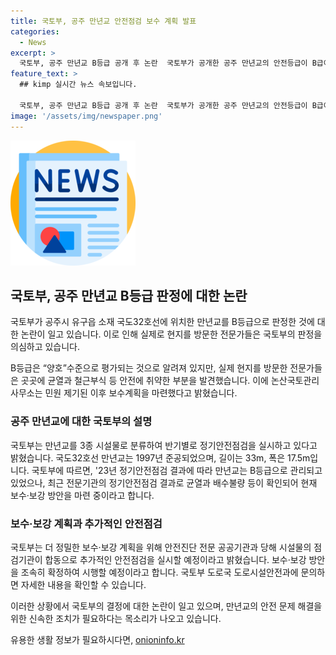 ```yaml
---
title: 국토부, 공주 만년교 안전점검 보수 계획 발표
categories:
  - News
excerpt: >
  국토부, 공주 만년교 B등급 공개 후 논란  국토부가 공개한 공주 만년교의 안전등급이 B급이라고 밝혔지만, 전문가들은 이를 의심하고 있다. 실제로 교량에서는 균열과 배수불량이 확인되어 보수·보강이 필요한 상황이고, 당국은 보수계획을 밝혀 논란이 되고 있다. 국토부는 추가적인 안전점검을 실시하여 보수·보강 방안을 조속히 확정하여 시행할 예정이다. 관련 문의는 국토교통부 도로시설안전과로 가능하며, 정책브리핑의 정책뉴스자료는 출처표시에 따라 자유롭게 이용 가능하다. (출처: 정책브리핑 www.korea.kr) 
feature_text: >
  ## kimp 실시간 뉴스 속보입니다.

  국토부, 공주 만년교 B등급 공개 후 논란  국토부가 공개한 공주 만년교의 안전등급이 B급이라고 밝혔지만, 전문가들은 이를 의심하고 있다. 실제로 교량에서는 균열과 배수불량이 확인되어 보수·보강이 필요한 상황이고, 당국은 보수계획을 밝혀 논란이 되고 있다. 국토부는 추가적인 안전점검을 실시하여 보수·보강 방안을 조속히 확정하여 시행할 예정이다. 관련 문의는 국토교통부 도로시설안전과로 가능하며, 정책브리핑의 정책뉴스자료는 출처표시에 따라 자유롭게 이용 가능하다. (출처: 정책브리핑 www.korea.kr) 
image: '/assets/img/newspaper.png'
---
```


<p><img src="/assets/img/newspaper.png" alt="kimplant 속보" /></p>

<h2 data-ke-size="size26">국토부, 공주 만년교 B등급 판정에 대한 논란</h2>

<p>국토부가 공주시 유구읍 소재 국도32호선에 위치한 만년교를 B등급으로 판정한 것에 대한 논란이 일고 있습니다. 이로 인해 실제로 현지를 방문한 전문가들은 국토부의 판정을 의심하고 있습니다.</p>

<p data-ke-size="size16">B등급은 “양호”수준으로 평가되는 것으로 알려져 있지만, 실제 현지를 방문한 전문가들은 곳곳에 균열과 철근부식 등 안전에 취약한 부분을 발견했습니다. 이에 논산국토관리사무소는 민원 제기된 이후 보수계획을 마련했다고 밝혔습니다.</p>

<h3>공주 만년교에 대한 국토부의 설명</h3>

<p>국토부는 만년교를 3종 시설물로 분류하여 반기별로 정기안전점검을 실시하고 있다고 밝혔습니다. 국도32호선 만년교는 1997년 준공되었으며, 길이는 33m, 폭은 17.5m입니다. 국토부에 따르면, '23년 정기안전점검 결과에 따라 만년교는 B등급으로 관리되고 있었으나, 최근 전문기관의 정기안전점검 결과로 균열과 배수불량 등이 확인되어 현재 보수·보강 방안을 마련 중이라고 합니다.</b></p></p>

<h3>보수·보강 계획과 추가적인 안전점검</h3>

<p>국토부는 더 정밀한 보수·보강 계획을 위해 안전진단 전문 공공기관과 당해 시설물의 점검기관이 합동으로 추가적인 안전점검을 실시할 예정이라고 밝혔습니다. 보수·보강 방안을 조속히 확정하여 시행할 예정이라고 합니다. 국토부 도로국 도로시설안전과에 문의하면 자세한 내용을 확인할 수 있습니다.</p>

<p>이러한 상황에서 국토부의 결정에 대한 논란이 일고 있으며, 만년교의 안전 문제 해결을 위한 신속한 조치가 필요하다는 목소리가 나오고 있습니다.</p>
유용한 생활 정보가 필요하시다면, <a href="https://onioninfo.kr" rel="dofollow">onioninfo.kr</a>


